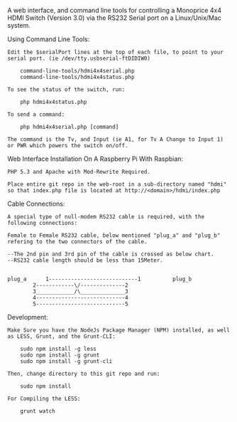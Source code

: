 
A web interface, and command line tools for controlling a Monoprice 4x4 HDMI Switch (Version 3.0) via the RS232 Serial port on a Linux/Unix/Mac system. 

Using Command Line Tools:

    Edit the $serialPort lines at the top of each file, to point to your serial port. (ie /dev/tty.usbserial-ftDIDIW0)

        command-line-tools/hdmi4x4serial.php
        command-line-tools/hdmi4x4status.php

    To see the status of the switch, run:
        
        php hdmi4x4status.php

    To send a command:
        
        php hdmi4x4serial.php [command]
    
    The command is the Tv, and Input (ie A1, for Tv A Change to Input 1) or PWR which powers the switch on/off.


Web Interface Installation On A Raspberry Pi With Raspbian:

    PHP 5.3 and Apache with Mod-Rewrite Required. 

    Place entire git repo in the web-root in a sub-directory named "hdmi" so that index.php file is located at http://<domain>/hdmi/index.php

Cable Connections:

    A special type of null-modem RS232 cable is required, with the following connections:

	Female to Female RS232 cable, below mentioned "plug_a" and "plug_b" refering to the two connectors of the cable.

	--The 2nd pin and 3rd pin of the cable is crossed as below chart.
	--RS232 cable length should be less than 15Meter.


	plug_a		1----------------------------1          plug_b         
			2------------\/--------------2
			3____________/\______________3
			4----------------------------4
			5----------------------------5


Development:

    Make Sure you have the NodeJs Package Manager (NPM) installed, as well as LESS, Grunt, and the Grunt-CLI:

        sudo npm install -g less
        sudo npm install -g grunt
        sudo npm install -g grunt-cli
    
    Then, change directory to this git repo and run:

        sudo npm install

    For Compiling the LESS:
    
        grunt watch
